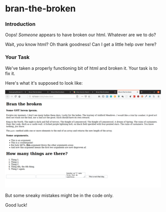 # bran-the-broken

### Introduction

Oops! _Someone_ appears to have broken our html. Whatever are we to do?

Wait, _you_ know html? Oh thank goodness! Can I get a little help over here?


### Your Task

We've taken a properly functioning bit of html and broken it. Your task is to fix it.

Here's what it's supposed to look like:

![the fixed version](fixed.png)

But some sneaky mistakes might be in the code only.

Good luck!
